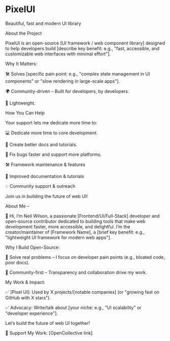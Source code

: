 # PixelUI
Beautiful, fast and modern UI library

About the Project

PixelUI is an open-source [UI framework / web component library] designed to help developers build [describe key benefit: e.g., "fast, accessible, and customizable web interfaces with minimal effort"].

Why It Matters:

🛠️ Solves [specific pain point: e.g., "complex state management in UI components" or "slow rendering in large-scale apps"].

🌍 Community-driven – Built for developers, by developers.

🚀 Lightweight.


How You Can Help

Your support lets me dedicate more time to:

💻 Dedicate more time to core development.

📖 Create better docs and tutorials.

🐛 Fix bugs faster and support more platforms.

🛠️ Framework maintenance & features

📖 Improved documentation & tutorials

💡 Community support & outreach

Join us in building the future of web UI!

About Me – 

👋 Hi, I’m Neil Wilson, a passionate [Frontend/UI/Full-Stack] developer and open-source contributor dedicated to building tools that make web development faster, more accessible, and delightful.
I’m the creator/maintainer of [Framework Name], a [brief key benefit: e.g., "lightweight UI framework for modern web apps"].

Why I Build Open-Source:

🔹 Solve real problems – I focus on developer pain points (e.g., bloated code, poor docs).

🔹 Community-first – Transparency and collaboration drive my work.

My Work & Impact:

✅ [Pixel UI]: Used by X projects/[notable companies] (or "growing fast on GitHub with X stars").

✅ Advocacy: Write/talk about [your niche: e.g., "UI scalability" or "developer experience"].

Let’s build the future of web UI together!

💖 Support My Work: [OpenCollective link]
